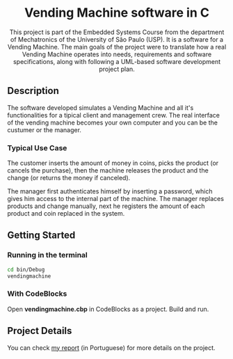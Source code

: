 <h1 align="center">
Vending Machine software in C
</h1>

<p align="center">
    This project is part of the Embedded Systems Course from the department of Mechatronics of the University of São Paulo (USP).
    It is a software for a Vending Machine. The main goals of the project were to translate how a real Vending Machine operates into needs, requirements and
    software specifications, along with following a UML-based software development project plan. 
</p>

## Description

The software developed simulates a Vending Machine and all it's functionalities for a tipical client and management crew. The real interface of the vending machine becomes
your own computer and you can be the custumer or the manager.

### Typical Use Case

The customer inserts the amount of money in coins, picks the product (or cancels the purchase), then the machine
releases the product and the change (or returns the money if canceled).

The manager first authenticates himself by inserting a password, which gives him access to the internal part
of the machine. The manager replaces products and change manually, next he registers the amount of each product and coin replaced in the system.

## Getting Started

### Running in the terminal

```bash
cd bin/Debug
vendingmachine
```

### With CodeBlocks

Open **vendingmachine.cbp** in CodeBlocks as a project. Build and run.

## Project Details

You can check [my report](https://github.com/BrunoScaglione/Vending-Machine-Embedded-Systems/blob/main/Vending_Machine_.pdf) (in Portuguese) for more details on the project.
